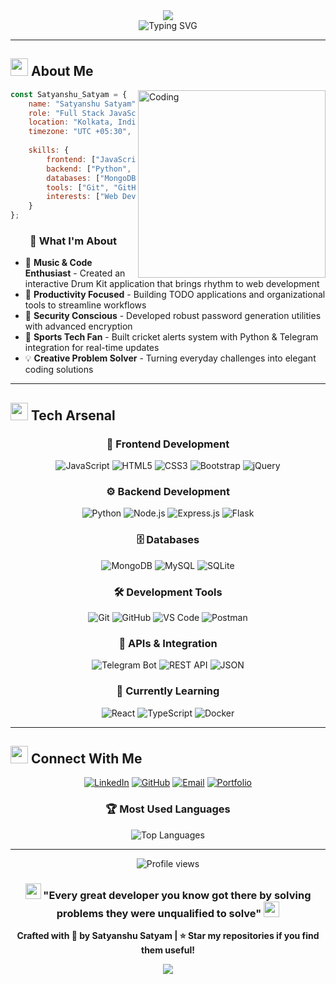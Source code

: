 <!-- Hero Banner -->
<div align="center">
  <img src="https://capsule-render.vercel.app/api?type=waving&color=gradient&customColorList=12&height=220&section=header&text=Hello%20World%20🌟%20I'm%20Satyanshu&fontSize=35&fontAlignY=40&animation=fadeIn&desc=JavaScript%20Developer%20|%20Problem%20Solver%20|%20Creative%20Coder&descAlignY=58&descAlign=50" />
</div>

<!-- Typing Animation -->
<div align="center">
  <img src="https://readme-typing-svg.herokuapp.com?font=Fira+Code&size=26&pause=1000&color=4C6EF5&center=true&vCenter=true&width=800&lines=💻+Passionate+JavaScript+Developer;🎯+Building+Interactive+Web+Applications;🚀+From+Kolkata+with+Code;🌟+Turning+Ideas+into+Digital+Reality;🎵+Music+Meets+Code;⚡+Problem+Solver+at+Heart!" alt="Typing SVG" />
</div>

---

## <img src="https://user-images.githubusercontent.com/74038190/216122041-518ac897-8d92-4c6b-9b3f-ca01dcaf38ee.png" width="28"> About Me

<img align="right" alt="Coding" width="300" src="https://user-images.githubusercontent.com/74038190/229223263-cf2e4b07-2615-4f87-9c38-e37600f8381a.gif">

```javascript
const Satyanshu_Satyam = {
    name: "Satyanshu Satyam",
    role: "Full Stack JavaScript Developer",
    location: "Kolkata, India 🇮🇳",
    timezone: "UTC +05:30",
    
    skills: {
        frontend: ["JavaScript", "HTML5", "CSS3", "Bootstrap", "jQuery"],
        backend: ["Python", "Node.js", "Express.js", "Flask"],
        databases: ["MongoDB", "MySQL", "SQLite"],
        tools: ["Git", "GitHub", "VS Code", "Postman"],
        interests: ["Web Development", "Problem Solving", "API Integration"]
    }
};
```

<div align="center">

### 🚀 **What I'm About**

</div>

- 🎵 **Music & Code Enthusiast** - Created an interactive Drum Kit application that brings rhythm to web development
- 📝 **Productivity Focused** - Building TODO applications and organizational tools to streamline workflows
- 🔐 **Security Conscious** - Developed robust password generation utilities with advanced encryption
- 🏏 **Sports Tech Fan** - Built cricket alerts system with Python & Telegram integration for real-time updates
- 💡 **Creative Problem Solver** - Turning everyday challenges into elegant coding solutions

---

## <img src="https://user-images.githubusercontent.com/74038190/212284087-bbe7e430-757e-4901-90bf-4cd2ce3e1852.gif" width="28"> Tech Arsenal

<div align="center">

### 🎨 Frontend Development
![JavaScript](https://img.shields.io/badge/JavaScript-F7DF1E?style=for-the-badge&logo=javascript&logoColor=black)
![HTML5](https://img.shields.io/badge/HTML5-E34F26?style=for-the-badge&logo=html5&logoColor=white)
![CSS3](https://img.shields.io/badge/CSS3-1572B6?style=for-the-badge&logo=css3&logoColor=white)
![Bootstrap](https://img.shields.io/badge/Bootstrap-7952B3?style=for-the-badge&logo=bootstrap&logoColor=white)
![jQuery](https://img.shields.io/badge/jQuery-0769AD?style=for-the-badge&logo=jquery&logoColor=white)

### ⚙️ Backend Development
![Python](https://img.shields.io/badge/Python-3776AB?style=for-the-badge&logo=python&logoColor=white)
![Node.js](https://img.shields.io/badge/Node.js-43853D?style=for-the-badge&logo=node.js&logoColor=white)
![Express.js](https://img.shields.io/badge/Express.js-000000?style=for-the-badge&logo=express&logoColor=white)
![Flask](https://img.shields.io/badge/Flask-000000?style=for-the-badge&logo=flask&logoColor=white)

### 🗄️ Databases
![MongoDB](https://img.shields.io/badge/MongoDB-4EA94B?style=for-the-badge&logo=mongodb&logoColor=white)
![MySQL](https://img.shields.io/badge/MySQL-4479A1?style=for-the-badge&logo=mysql&logoColor=white)
![SQLite](https://img.shields.io/badge/SQLite-07405E?style=for-the-badge&logo=sqlite&logoColor=white)

### 🛠️ Development Tools
![Git](https://img.shields.io/badge/Git-F05032?style=for-the-badge&logo=git&logoColor=white)
![GitHub](https://img.shields.io/badge/GitHub-181717?style=for-the-badge&logo=github&logoColor=white)
![VS Code](https://img.shields.io/badge/VS_Code-007ACC?style=for-the-badge&logo=visual-studio-code&logoColor=white)
![Postman](https://img.shields.io/badge/Postman-FF6C37?style=for-the-badge&logo=postman&logoColor=white)

### 🔗 APIs & Integration
![Telegram Bot](https://img.shields.io/badge/Telegram-Bot-2CA5E0?style=for-the-badge&logo=telegram&logoColor=white)
![REST API](https://img.shields.io/badge/REST_API-FF6B6B?style=for-the-badge&logo=api&logoColor=white)
![JSON](https://img.shields.io/badge/JSON-000000?style=for-the-badge&logo=json&logoColor=white)

### 🎯 Currently Learning
![React](https://img.shields.io/badge/React-20232A?style=for-the-badge&logo=react&logoColor=61DAFB)
![TypeScript](https://img.shields.io/badge/TypeScript-007ACC?style=for-the-badge&logo=typescript&logoColor=white)
![Docker](https://img.shields.io/badge/Docker-2496ED?style=for-the-badge&logo=docker&logoColor=white)

</div>

---

## <img src="https://user-images.githubusercontent.com/74038190/216122069-5b8169d7-1d8e-4a13-b245-a8e4176c99f8.png" width="28"> Connect With Me

<div align="center">

[![LinkedIn](https://img.shields.io/badge/LinkedIn-0077B5?style=for-the-badge&logo=linkedin&logoColor=white)](https://www.linkedin.com/in/satyanshu-satyam-442b61280)
[![GitHub](https://img.shields.io/badge/GitHub-181717?style=for-the-badge&logo=github&logoColor=white)](https://github.com/SatyanshuSatyam)
[![Email](https://img.shields.io/badge/Email-D14836?style=for-the-badge&logo=gmail&logoColor=white)](mailto:satyanshu.dev@gmail.com)
[![Portfolio](https://img.shields.io/badge/Portfolio-FF5722?style=for-the-badge&logo=web&logoColor=white)](#)

</div>


<div align="center">

### 🏆 **Most Used Languages**
<img src="https://github-readme-stats.vercel.app/api/top-langs/?username=SatyanshuSatyam&layout=compact&theme=react&bg_color=1F222E&title_color=4c6ef5&icon_color=4c6ef5&text_color=ffffff&hide_border=true&langs_count=10" alt="Top Languages" />

</div>


---

<div align="center">
  <img src="https://komarev.com/ghpvc/?username=SatyanshuSatyam&label=Profile%20Views&color=4c6ef5&style=for-the-badge" alt="Profile views" />
  
  <h3>
    <img src="https://user-images.githubusercontent.com/74038190/216122041-518ac897-8d92-4c6b-9b3f-ca01dcaf38ee.png" width="25" />
    "Every great developer you know got there by solving problems they were unqualified to solve"
    <img src="https://user-images.githubusercontent.com/74038190/216122041-518ac897-8d92-4c6b-9b3f-ca01dcaf38ee.png" width="25" />
  </h3>
  
  <p><strong>Crafted with 💙 by Satyanshu Satyam | ⭐ Star my repositories if you find them useful!</strong></p>
  
  <img src="https://capsule-render.vercel.app/api?type=waving&color=gradient&customColorList=12&height=100&section=footer" />
</div>
